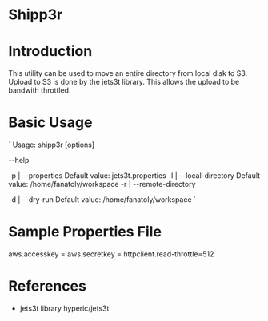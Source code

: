 Shipp3r
=======

# Introduction #

This utility can be used to move an entire directory from local disk to S3. Upload to S3 is done by the jets3t library. This allows the upload to be bandwith throttled.

# Basic Usage #

`
Usage: shipp3r [options]

  --help
        
  -p <path to jets3t properties file> | --properties <path to jets3t properties file>
        Default value: jets3t.properties
  -l <local directory path> | --local-directory <local directory path>
        Default value: /home/fanatoly/workspace
  -r <S3 path to move file into> | --remote-directory <S3 path to move file into>
        
  -d | --dry-run
        Default value: /home/fanatoly/workspace
`

# Sample Properties File #

aws.accesskey = <REDACTED>
aws.secretkey = <REDACTED>
httpclient.read-throttle=512

# References #

- jets3t library hyperic/jets3t
